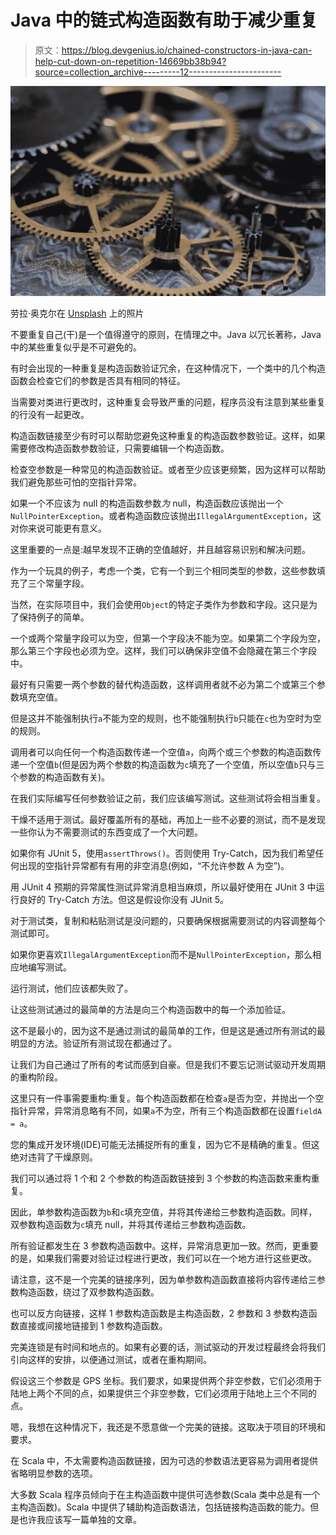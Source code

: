 # Java 中的链式构造函数有助于减少重复

> 原文：<https://blog.devgenius.io/chained-constructors-in-java-can-help-cut-down-on-repetition-14669bb38b94?source=collection_archive---------12----------------------->

![](img/c54ae22c3d0cf52ebff2c747763a550a.png)

劳拉·奥克尔在 [Unsplash](https://unsplash.com?utm_source=medium&utm_medium=referral) 上的照片

不要重复自己(干)是一个值得遵守的原则，在情理之中。Java 以冗长著称，Java 中的某些重复似乎是不可避免的。

有时会出现的一种重复是构造函数验证冗余，在这种情况下，一个类中的几个构造函数会检查它们的参数是否具有相同的特征。

当需要对类进行更改时，这种重复会导致严重的问题，程序员没有注意到某些重复的行没有一起更改。

构造函数链接至少有时可以帮助您避免这种重复的构造函数参数验证。这样，如果需要修改构造函数参数验证，只需要编辑一个构造函数。

检查空参数是一种常见的构造函数验证。或者至少应该更频繁，因为这样可以帮助我们避免那些可怕的空指针异常。

如果一个不应该为 null 的构造函数参数*为* null，构造函数应该抛出一个`NullPointerException`。或者构造函数应该抛出`IllegalArgumentException`，这对你来说可能更有意义。

这里重要的一点是:越早发现不正确的空值越好，并且越容易识别和解决问题。

作为一个玩具的例子，考虑一个类，它有一个到三个相同类型的参数，这些参数填充了三个常量字段。

当然，在实际项目中，我们会使用`Object`的特定子类作为参数和字段。这只是为了保持例子的简单。

一个或两个常量字段可以为空，但第一个字段决不能为空。如果第二个字段为空，那么第三个字段也必须为空。这样，我们可以确保非空值不会隐藏在第三个字段中。

最好有只需要一两个参数的替代构造函数，这样调用者就不必为第二个或第三个参数填充空值。

但是这并不能强制执行`a`不能为空的规则，也不能强制执行`b`只能在`c`也为空时为空的规则。

调用者可以向任何一个构造函数传递一个空值`a`，向两个或三个参数的构造函数传递一个空值`b`(但是因为两个参数的构造函数为`c`填充了一个空值，所以空值`b`只与三个参数的构造函数有关)。

在我们实际编写任何参数验证之前，我们应该编写测试。这些测试将会相当重复。

干燥不适用于测试。最好覆盖所有的基础，再加上一些不必要的测试，而不是发现一些你认为不需要测试的东西变成了一个大问题。

如果你有 JUnit 5，使用`assertThrows()`。否则使用 Try-Catch，因为我们希望任何出现的空指针异常都有有用的非空消息(例如，“不允许参数 A 为空”)。

用 JUnit 4 预期的异常属性测试异常消息相当麻烦，所以最好使用在 JUnit 3 中运行良好的 Try-Catch 方法。但这是假设你没有 JUnit 5。

对于测试类，复制和粘贴测试是没问题的，只要确保根据需要测试的内容调整每个测试即可。

如果你更喜欢`IllegalArgumentException`而不是`NullPointerException`，那么相应地编写测试。

运行测试，他们应该都失败了。

让这些测试通过的最简单的方法是向三个构造函数中的每一个添加验证。

这不是最小的，因为这不是通过测试的最简单的工作，但是这是通过所有测试的最明显的方法。验证所有测试现在都通过了。

让我们为自己通过了所有的考试而感到自豪。但是我们不要忘记测试驱动开发周期的重构阶段。

这里只有一件事需要重构:重复。每个构造函数都在检查`a`是否为空，并抛出一个空指针异常，异常消息略有不同，如果`a`不为空，所有三个构造函数都在设置`fieldA = a`。

您的集成开发环境(IDE)可能无法捕捉所有的重复，因为它不是精确的重复。但这绝对违背了干燥原则。

我们可以通过将 1 个和 2 个参数的构造函数链接到 3 个参数的构造函数来重构重复。

因此，单参数构造函数为`b`和`c`填充空值，并将其传递给三参数构造函数。同样，双参数构造函数为`c`填充 null，并将其传递给三参数构造函数。

所有验证都发生在 3 参数构造函数中。这样，异常消息更加一致。然而，更重要的是，如果我们需要对验证过程进行更改，我们可以在一个地方进行这些更改。

请注意，这不是一个完美的链接序列，因为单参数构造函数直接将内容传递给三参数构造函数，绕过了双参数构造函数。

也可以反方向链接，这样 1 参数构造函数是主构造函数，2 参数和 3 参数构造函数直接或间接地链接到 1 参数构造函数。

完美连锁是有时间和地点的。如果有必要的话，测试驱动的开发过程最终会将我们引向这样的安排，以便通过测试，或者在重构期间。

假设这三个参数是 GPS 坐标。我们要求，如果提供两个非空参数，它们必须用于陆地上两个不同的点，如果提供三个非空参数，它们必须用于陆地上三个不同的点。

嗯，我想在这种情况下，我还是不愿意做一个完美的链接。这取决于项目的环境和要求。

在 Scala 中，不太需要构造函数链接，因为可选的参数语法更容易为调用者提供省略明显参数的选项。

大多数 Scala 程序员倾向于在主构造函数中提供可选参数(Scala 类中总是有一个主构造函数)。Scala 中提供了辅助构造函数语法，包括链接构造函数的能力。但是也许我应该写一篇单独的文章。